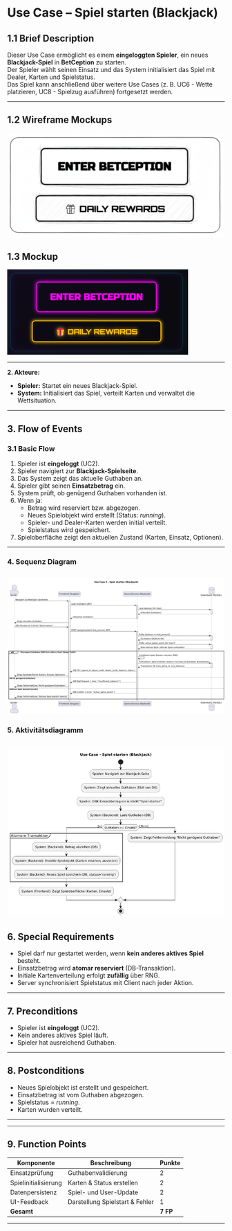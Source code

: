 # Use Case – Spiel starten (Blackjack)

## 1.1 Brief Description
Dieser Use Case ermöglicht es einem **eingeloggten Spieler**, ein neues **Blackjack-Spiel** in **BetCeption** zu starten.  
Der Spieler wählt seinen Einsatz und das System initialisiert das Spiel mit Dealer, Karten und Spielstatus.  
Das Spiel kann anschließend über weitere Use Cases (z. B. UC6 - Wette platzieren, UC8 - Spielzug ausführen) fortgesetzt werden.

---
## 1.2 Wireframe Mockups
![alt text](Wireframe-mockups/Mockup-Spiel_Starten-wirecard.png)
## 1.3 Mockup
![alt text](mockups/Spiel-Starten-Daily-Rewards-Mockup.png)

---
<!--
## 1.3 Screenshots
- Startseite des Spiels mit Einsatzfeld  
- Nach Start: Tisch mit Karten  
- Anzeige von Einsatz und Guthaben  

*(Screenshots folgen später.)*

---
-->
**2. Akteure:**  
- **Spieler:** Startet ein neues Blackjack-Spiel.  
- **System:** Initialisiert das Spiel, verteilt Karten und verwaltet die Wettsituation.
---

## 3. Flow of Events

### 3.1 Basic Flow
1. Spieler ist **eingeloggt** (UC2).  
2. Spieler navigiert zur **Blackjack-Spielseite**.  
3. Das System zeigt das aktuelle Guthaben an.  
4. Spieler gibt seinen **Einsatzbetrag** ein.  
5. System prüft, ob genügend Guthaben vorhanden ist.  
6. Wenn ja:
   - Betrag wird reserviert bzw. abgezogen.
   - Neues Spielobjekt wird erstellt (Status: *running*).
   - Spieler- und Dealer-Karten werden initial verteilt.
   - Spielstatus wird gespeichert.
7. Spieloberfläche zeigt den aktuellen Zustand (Karten, Einsatz, Optionen).

---

### 4. Sequenz Diagram
![alt text](<Sequenzdiagramme/Sequenzdiagramm SpielStarten.png>)
---

### 5. Aktivitätsdiagramm
![alt text](<Aktivitätsdiagramme/Aktivitätsdiagramm Spiel-starten.png>)
---


## 6. Special Requirements
- Spiel darf nur gestartet werden, wenn **kein anderes aktives Spiel** besteht.  
- Einsatzbetrag wird **atomar reserviert** (DB-Transaktion).  
- Initiale Kartenverteilung erfolgt **zufällig** über RNG.
  <!--- RNG muss **kryptographisch sicher** sein.--> 
- Server synchronisiert Spielstatus mit Client nach jeder Aktion.
  <!--- Spielstatus wird persistiert in `games`-Tabelle.  -->
<!--- Das Spielobjekt enthält:
  - game_id  
  - player_id  
  - dealer_cards  
  - player_cards  
  - bet_amount  
  - status ("running", "finished")  
  - created_at -->
---

## 7. Preconditions
- Spieler ist **eingeloggt** (UC2).  
- Kein anderes aktives Spiel läuft.  
- Spieler hat ausreichend Guthaben.

---

## 8. Postconditions
- Neues Spielobjekt ist erstellt und gespeichert.  
- Einsatzbetrag ist vom Guthaben abgezogen.  
- Spielstatus = *running*.  
- Karten wurden verteilt.

---
<!--
### 5.1 Save changes / Sync with server
**Persistente Datenbanktabellen (Beispiel):**
```sql
INSERT INTO games (player_id, bet_amount, dealer_cards, player_cards, status, created_at)
VALUES (:player_id, :bet, :dealer_cards, :player_cards, 'running', NOW());
UPDATE users SET balance = balance - :bet WHERE id = :player_id;
```

Server antwortet mit:
```json
{
  "game_id": 123,
  "player_cards": ["10♠", "A♥"],
  "dealer_cards": ["7♣"],
  "balance": 950,
  "status": "running"
}
```
-->
---

## 9. Function Points
| Komponente | Beschreibung | Punkte |
|-------------|---------------|--------|
| Einsatzprüfung | Guthabenvalidierung | 2 |
| Spielinitialisierung | Karten & Status erstellen | 2 |
| Datenpersistenz | Spiel- und User-Update | 2 |
| UI-Feedback | Darstellung Spielstart & Fehler | 1 |
| **Gesamt** |  | **7 FP** |

---
<!--
## 7. Technische Hinweise
**API-Endpoint:**
```
POST /api/game/start
Authorization: Bearer <JWT>
Body: { "bet_amount": 50 }
```

**Antworten:**
```
200 OK { game_id, player_cards, dealer_cards, balance, status }
400 Bad Request { error: "insufficient_balance" }
409 Conflict { error: "active_game_exists" }
500 Internal Server Error { error: "server_error" }
```

**Serverlogik (Pseudocode):**
```pseudo
if user.balance < bet:
    return 400, { error: "insufficient_balance" }
if existsActiveGame(user.id):
    return 409, { error: "active_game_exists" }

cards = shuffleDeck()
player_cards = draw(cards, 2)
dealer_cards = draw(cards, 1)

transaction:
  insertGame(user.id, bet, player_cards, dealer_cards, "running")
  updateBalance(user.id, -bet)
commit

return 200, { game_id, player_cards, dealer_cards, balance: user.balance - bet, status: "running" }
```

---
-->
